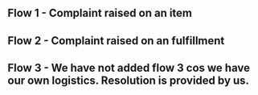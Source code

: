## Flow 1 - Complaint raised on an item
## Flow 2 - Complaint raised on an fulfillment
## Flow 3 - We have not added flow 3 cos we have our own logistics. Resolution is provided by us.